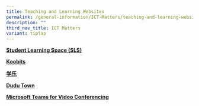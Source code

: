```yaml
---
title: Teaching and Learning Websites
permalink: /general-information/ICT-Matters/teaching-and-learning-websites/
description: ""
third_nav_title: ICT Matters
variant: tiptap
---
```

<p><strong><a href="https://vle.learning.moe.edu.sg/" rel="noopener noreferrer nofollow" target="_blank">Student Learning Space (SLS)</a></strong>
</p>
<p><strong><a href="https://problemsums.koobits.com/" rel="noopener noreferrer nofollow" target="_blank">Koobits</a></strong>
</p>
<p><strong><a href="https://iwant2study.org/taskmeisterx/index.php/interactive-resources/mother-tongue-languages/chinese/136-xuele-ministry-of-education/" rel="noopener noreferrer nofollow" target="_blank">学乐</a></strong>
</p>
<p><strong><a href="http://go.dudu.town/cos/o.x?c=/ca4_dd/user&amp;func=login" rel="noopener noreferrer nofollow" target="_blank">Dudu Town</a></strong>
</p>
<p><strong><u>Microsoft Teams for Video Conferencing</u></strong>
</p>